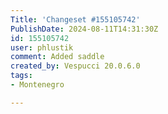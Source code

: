 ```yaml
---
Title: 'Changeset #155105742'
PublishDate: 2024-08-11T14:31:30Z
id: 155105742
user: phlustik
comment: Added saddle
created_by: Vespucci 20.0.6.0
tags:
- Montenegro

---
```

